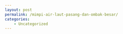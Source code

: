 ```yaml
---
layout: post
permalink: /mimpi-air-laut-pasang-dan-ombak-besar/
categories:
    - Uncategorized
---
```


